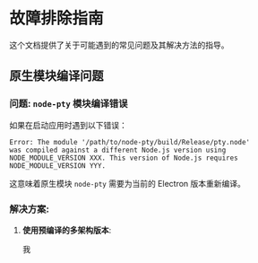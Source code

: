 # 故障排除指南

这个文档提供了关于可能遇到的常见问题及其解决方法的指导。

## 原生模块编译问题

### 问题: `node-pty` 模块编译错误

如果在启动应用时遇到以下错误：

```
Error: The module '/path/to/node-pty/build/Release/pty.node'
was compiled against a different Node.js version using
NODE_MODULE_VERSION XXX. This version of Node.js requires
NODE_MODULE_VERSION YYY.
```

这意味着原生模块 `node-pty` 需要为当前的 Electron 版本重新编译。

### 解决方案:

1. **使用预编译的多架构版本**:
   
   我